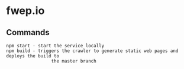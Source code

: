 # fwep.io

## Commands

```
npm start - start the service locally
npm build - triggers the crawler to generate static web pages and deploys the build to
                 the master branch
```
